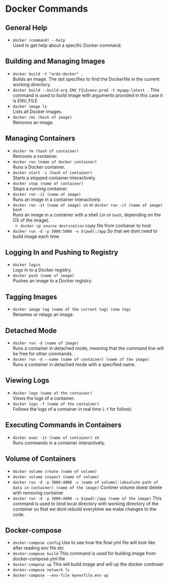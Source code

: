 # Docker Commands

## General Help
- `docker (command) --help`  
  Used to get help about a specific Docker command.

## Building and Managing Images
- `docker build -t "ordo-docker" .`  
  Builds an image. The dot specifies to find the Dockerfile in the current working directory.
- `docker build --build-arg ENV_FILE=env.prod -t myapp:latest .`
  This command is used to build image with arguments provided in this case it is ENV_FILE
- `docker image ls`  
  Lists all Docker images.
- `docker rmi (hash of image)`  
  Removes an image.

## Managing Containers
- `docker rm (hash of container)`  
  Removes a container.
- `docker run (name of docker container)`  
  Runs a Docker container.
- `docker start -i (hash of container)`  
  Starts a stopped container interactively.
- `docker stop (name of container)`  
  Stops a running container.
- `docker run -it (name of image)`  
  Runs an image in a container interactively.
- `docker run -it (name of image) sh` or `docker run -it (name of image) bash`  
  Runs an image in a container with a shell (`sh` or `bash`, depending on the OS of the image).
  - `docker cp source destination`
  copy file from contianer to host
- `docker run -d -p 5000:5000 -v $(pwd):/app`
  So that we dont need to build image each time.
  
## Logging In and Pushing to Registry
- `docker login`  
  Logs in to a Docker registry.
- `docker push (name of image)`  
  Pushes an image to a Docker registry.

## Tagging Images
- `docker image tag (name of the current tag) (new tag)`  
  Renames or retags an image.

## Detached Mode
- `docker run -d (name of image)`  
  Runs a container in detached mode, meaning that the command line will be free for other commands.
- `docker run -d --name (name of container) (name of the image)`  
  Runs a container in detached mode with a specified name.

## Viewing Logs
- `docker logs (name of the container)`  
  Views the logs of a container.
- `docker logs -f (name of the container)`  
  Follows the logs of a container in real time (`-f` for follow).

## Executing Commands in Containers
- `docker exec -it (name of container) sh`  
  Runs commands in a container interactively.

## Volume of Containers
- `docker volume create (name of volume)`  
- `docker volume inspect (name of volume)`
- `docker run -d -p 3000:4000 -v (name of volume):(absolute path of data in container) (name of the image)`
  Continer volume doest delete with removing container
- `docker run -d -p 3000:4000 -v $(pwd):/app (name of the image)`
  This command is used to bind local directory with working directory of the container so that we dont rebuild everytime we make changes to the code.
## Docker-compose
- `docker-compose config`
Use to see how the final yml file will look like after reading env file etc
- `docker-compose build`
  This command is used for bulding image from docker-compose.yml file
- `docker-compose up`
  This will build image and will up the docker continaer
- `docker-compose network ls`
- `docker-compose --env-file myenvfile.env up`
  
